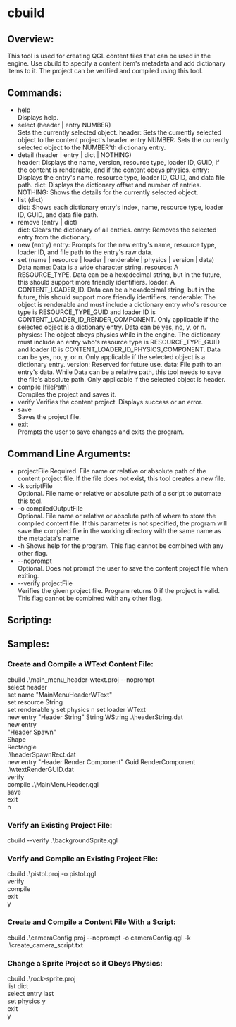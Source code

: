 cbuild
======
## Overview:
This tool is used for creating QGL content files that can be used in the engine.
Use cbuild to specify a content item's metadata and add dictionary items to it. 
The project can be verified and compiled using this tool.

## Commands:
* help  
  Displays help.
* select (header | entry NUMBER)  
  Sets the currently selected object.
  header: Sets the currently selected object to the content project's header.
  entry NUMBER: Sets the currently selected object to the NUMBER'th dictionary 
  entry.
* detail (header | entry | dict | NOTHING)   
  header: Displays the name, version, resource type, loader ID, GUID, if the 
  content is renderable, and if the content obeys physics.
  entry: Displays the entry's name, resource type, loader ID, GUID, and data 
  file path.
  dict: Displays the dictionary offset and number of entries.
  NOTHING: Shows the details for the currently selected object.
* list (dict)  
  dict: Shows each dictionary entry's index, name, resource type, loader ID, 
  GUID, and data file path.
* remove (entry | dict)  
  dict: Clears the dictionary of all entries.
  entry: Removes the selected entry from the dictionary.
* new (entry) 
  entry: Prompts for the new entry's name, resource type, loader ID, and file 
  path to the entry's raw data.
* set (name | resource | loader | renderable | physics | version | data) Data
  name: Data is a wide character string.
  resource: A RESOURCE_TYPE. Data can be a hexadecimal string, but in the 
  future, this should support more friendly identifiers.
  loader: A CONTENT_LOADER_ID. Data can be a hexadecimal string, but in the 
  future, this should support more friendly identifiers.
  renderable: The object is renderable and must include a dictionary entry 
  who's resource type is RESOURCE_TYPE_GUID and loader ID is 
  CONTENT_LOADER_ID_RENDER_COMPONENT. Only applicable if the selected object is 
  a dictionary entry. Data can be yes, no, y, or n.
  physics: The object obeys physics while in the engine. The dictionary must 
  include an entry who's resource type is RESOURCE_TYPE_GUID and loader ID is 
  CONTENT_LOADER_ID_PHYSICS_COMPONENT. Data can be yes, no, 
  y, or n. Only applicable if the selected object is a dictionary entry.
  version: Reserved for future use.
  data: File path to an entry's data. While Data can be a relative path, this 
  tool needs to save the file's absolute path. Only applicable if the selected 
  object is header.
* compile [filePath]  
  Compiles the project and saves it.
* verify 
  Verifies the content project. Displays success or an error.  
* save  
  Saves the project file.  
* exit  
  Prompts the user to save changes and exits the program.

## Command Line Arguments:
* projectFile
  Required. File name or relative or absolute path of the content project file. 
  If the file does not exist, this tool creates a new file.
* -k scriptFile  
  Optional. File name or relative or absolute path of a script to automate this 
  tool.
* -o compiledOutputFile  
  Optional. File name or relative or absolute path of where to store the 
  compiled content file. If this parameter is not specified, the program will 
  save the compiled file in the working directory with the same name as the 
  metadata's name.
* -h
  Shows help for the program. This flag cannot be combined with any 
  other flag.
* --noprompt  
  Optional. Does not prompt the user to save the content project file when 
  exiting.
* --verify projectFile  
  Verifies the given project file. Program returns 0 if the project is valid. 
  This flag cannot be combined with any other flag.

## Scripting:

## Samples:
### Create and Compile a WText Content File:
cbuild .\main_menu_header-wtext.proj --noprompt  
select header  
set name "MainMenuHeaderWText"  
set resource String  
set renderable y
set physics n
set loader WText  
new entry "Header String" String WString .\headerString.dat  
new entry  
"Header Spawn"  
Shape  
Rectangle  
.\headerSpawnRect.dat  
new entry "Header Render Component" Guid RenderComponent .\wtextRenderGUID.dat  
verify  
compile .\MainMenuHeader.qgl  
save   
exit  
n  

### Verify an Existing Project File:
cbuild --verify .\backgroundSprite.qgl  

### Verify and Compile an Existing Project File:
cbuild .\pistol.proj -o pistol.qgl  
verify  
compile  
exit  
y  

### Create and Compile a Content File With a Script:
cbuild .\cameraConfig.proj --noprompt -o cameraConfig.qgl -k 
 .\create_camera_script.txt  

### Change a Sprite Project so it Obeys Physics:
cbuild .\rock-sprite.proj  
list dict  
select entry last  
set physics y  
exit  
y  